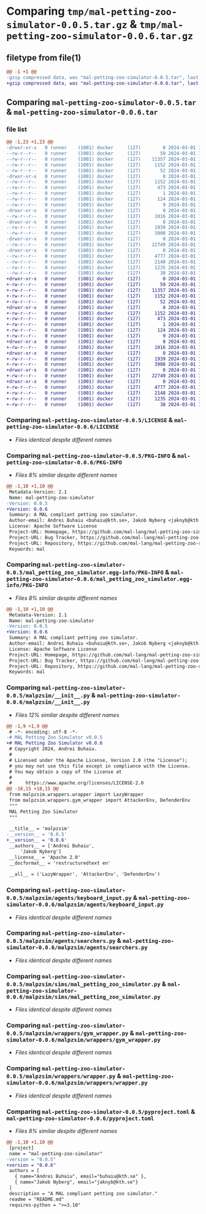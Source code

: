 # Comparing `tmp/mal-petting-zoo-simulator-0.0.5.tar.gz` & `tmp/mal-petting-zoo-simulator-0.0.6.tar.gz`

## filetype from file(1)

```diff
@@ -1 +1 @@
-gzip compressed data, was "mal-petting-zoo-simulator-0.0.5.tar", last modified: Fri Mar  1 11:12:36 2024, max compression
+gzip compressed data, was "mal-petting-zoo-simulator-0.0.6.tar", last modified: Fri Mar  1 11:22:30 2024, max compression
```

## Comparing `mal-petting-zoo-simulator-0.0.5.tar` & `mal-petting-zoo-simulator-0.0.6.tar`

### file list

```diff
@@ -1,23 +1,23 @@
-drwxr-xr-x   0 runner    (1001) docker     (127)        0 2024-03-01 11:12:36.960508 mal-petting-zoo-simulator-0.0.5/
--rw-r--r--   0 runner    (1001) docker     (127)       59 2024-03-01 11:12:32.000000 mal-petting-zoo-simulator-0.0.5/AUTHORS
--rw-r--r--   0 runner    (1001) docker     (127)    11357 2024-03-01 11:12:32.000000 mal-petting-zoo-simulator-0.0.5/LICENSE
--rw-r--r--   0 runner    (1001) docker     (127)     1152 2024-03-01 11:12:36.960508 mal-petting-zoo-simulator-0.0.5/PKG-INFO
--rw-r--r--   0 runner    (1001) docker     (127)       52 2024-03-01 11:12:32.000000 mal-petting-zoo-simulator-0.0.5/README.md
-drwxr-xr-x   0 runner    (1001) docker     (127)        0 2024-03-01 11:12:36.960508 mal-petting-zoo-simulator-0.0.5/mal_petting_zoo_simulator.egg-info/
--rw-r--r--   0 runner    (1001) docker     (127)     1152 2024-03-01 11:12:36.000000 mal-petting-zoo-simulator-0.0.5/mal_petting_zoo_simulator.egg-info/PKG-INFO
--rw-r--r--   0 runner    (1001) docker     (127)      473 2024-03-01 11:12:36.000000 mal-petting-zoo-simulator-0.0.5/mal_petting_zoo_simulator.egg-info/SOURCES.txt
--rw-r--r--   0 runner    (1001) docker     (127)        1 2024-03-01 11:12:36.000000 mal-petting-zoo-simulator-0.0.5/mal_petting_zoo_simulator.egg-info/dependency_links.txt
--rw-r--r--   0 runner    (1001) docker     (127)      124 2024-03-01 11:12:36.000000 mal-petting-zoo-simulator-0.0.5/mal_petting_zoo_simulator.egg-info/requires.txt
--rw-r--r--   0 runner    (1001) docker     (127)        9 2024-03-01 11:12:36.000000 mal-petting-zoo-simulator-0.0.5/mal_petting_zoo_simulator.egg-info/top_level.txt
-drwxr-xr-x   0 runner    (1001) docker     (127)        0 2024-03-01 11:12:36.960508 mal-petting-zoo-simulator-0.0.5/malpzsim/
--rw-r--r--   0 runner    (1001) docker     (127)     1016 2024-03-01 11:12:32.000000 mal-petting-zoo-simulator-0.0.5/malpzsim/__init__.py
-drwxr-xr-x   0 runner    (1001) docker     (127)        0 2024-03-01 11:12:36.960508 mal-petting-zoo-simulator-0.0.5/malpzsim/agents/
--rw-r--r--   0 runner    (1001) docker     (127)     1939 2024-03-01 11:12:32.000000 mal-petting-zoo-simulator-0.0.5/malpzsim/agents/keyboard_input.py
--rw-r--r--   0 runner    (1001) docker     (127)     3908 2024-03-01 11:12:32.000000 mal-petting-zoo-simulator-0.0.5/malpzsim/agents/searchers.py
-drwxr-xr-x   0 runner    (1001) docker     (127)        0 2024-03-01 11:12:36.960508 mal-petting-zoo-simulator-0.0.5/malpzsim/sims/
--rw-r--r--   0 runner    (1001) docker     (127)    22749 2024-03-01 11:12:32.000000 mal-petting-zoo-simulator-0.0.5/malpzsim/sims/mal_petting_zoo_simulator.py
-drwxr-xr-x   0 runner    (1001) docker     (127)        0 2024-03-01 11:12:36.960508 mal-petting-zoo-simulator-0.0.5/malpzsim/wrappers/
--rw-r--r--   0 runner    (1001) docker     (127)     4777 2024-03-01 11:12:32.000000 mal-petting-zoo-simulator-0.0.5/malpzsim/wrappers/gym_wrapper.py
--rw-r--r--   0 runner    (1001) docker     (127)     2148 2024-03-01 11:12:32.000000 mal-petting-zoo-simulator-0.0.5/malpzsim/wrappers/wrapper.py
--rw-r--r--   0 runner    (1001) docker     (127)     1235 2024-03-01 11:12:32.000000 mal-petting-zoo-simulator-0.0.5/pyproject.toml
--rw-r--r--   0 runner    (1001) docker     (127)       38 2024-03-01 11:12:36.960508 mal-petting-zoo-simulator-0.0.5/setup.cfg
+drwxr-xr-x   0 runner    (1001) docker     (127)        0 2024-03-01 11:22:30.680621 mal-petting-zoo-simulator-0.0.6/
+-rw-r--r--   0 runner    (1001) docker     (127)       59 2024-03-01 11:22:25.000000 mal-petting-zoo-simulator-0.0.6/AUTHORS
+-rw-r--r--   0 runner    (1001) docker     (127)    11357 2024-03-01 11:22:25.000000 mal-petting-zoo-simulator-0.0.6/LICENSE
+-rw-r--r--   0 runner    (1001) docker     (127)     1152 2024-03-01 11:22:30.680621 mal-petting-zoo-simulator-0.0.6/PKG-INFO
+-rw-r--r--   0 runner    (1001) docker     (127)       52 2024-03-01 11:22:25.000000 mal-petting-zoo-simulator-0.0.6/README.md
+drwxr-xr-x   0 runner    (1001) docker     (127)        0 2024-03-01 11:22:30.680621 mal-petting-zoo-simulator-0.0.6/mal_petting_zoo_simulator.egg-info/
+-rw-r--r--   0 runner    (1001) docker     (127)     1152 2024-03-01 11:22:30.000000 mal-petting-zoo-simulator-0.0.6/mal_petting_zoo_simulator.egg-info/PKG-INFO
+-rw-r--r--   0 runner    (1001) docker     (127)      473 2024-03-01 11:22:30.000000 mal-petting-zoo-simulator-0.0.6/mal_petting_zoo_simulator.egg-info/SOURCES.txt
+-rw-r--r--   0 runner    (1001) docker     (127)        1 2024-03-01 11:22:30.000000 mal-petting-zoo-simulator-0.0.6/mal_petting_zoo_simulator.egg-info/dependency_links.txt
+-rw-r--r--   0 runner    (1001) docker     (127)      124 2024-03-01 11:22:30.000000 mal-petting-zoo-simulator-0.0.6/mal_petting_zoo_simulator.egg-info/requires.txt
+-rw-r--r--   0 runner    (1001) docker     (127)        9 2024-03-01 11:22:30.000000 mal-petting-zoo-simulator-0.0.6/mal_petting_zoo_simulator.egg-info/top_level.txt
+drwxr-xr-x   0 runner    (1001) docker     (127)        0 2024-03-01 11:22:30.680621 mal-petting-zoo-simulator-0.0.6/malpzsim/
+-rw-r--r--   0 runner    (1001) docker     (127)     1016 2024-03-01 11:22:25.000000 mal-petting-zoo-simulator-0.0.6/malpzsim/__init__.py
+drwxr-xr-x   0 runner    (1001) docker     (127)        0 2024-03-01 11:22:30.680621 mal-petting-zoo-simulator-0.0.6/malpzsim/agents/
+-rw-r--r--   0 runner    (1001) docker     (127)     1939 2024-03-01 11:22:25.000000 mal-petting-zoo-simulator-0.0.6/malpzsim/agents/keyboard_input.py
+-rw-r--r--   0 runner    (1001) docker     (127)     3908 2024-03-01 11:22:25.000000 mal-petting-zoo-simulator-0.0.6/malpzsim/agents/searchers.py
+drwxr-xr-x   0 runner    (1001) docker     (127)        0 2024-03-01 11:22:30.680621 mal-petting-zoo-simulator-0.0.6/malpzsim/sims/
+-rw-r--r--   0 runner    (1001) docker     (127)    22749 2024-03-01 11:22:25.000000 mal-petting-zoo-simulator-0.0.6/malpzsim/sims/mal_petting_zoo_simulator.py
+drwxr-xr-x   0 runner    (1001) docker     (127)        0 2024-03-01 11:22:30.680621 mal-petting-zoo-simulator-0.0.6/malpzsim/wrappers/
+-rw-r--r--   0 runner    (1001) docker     (127)     4777 2024-03-01 11:22:25.000000 mal-petting-zoo-simulator-0.0.6/malpzsim/wrappers/gym_wrapper.py
+-rw-r--r--   0 runner    (1001) docker     (127)     2148 2024-03-01 11:22:25.000000 mal-petting-zoo-simulator-0.0.6/malpzsim/wrappers/wrapper.py
+-rw-r--r--   0 runner    (1001) docker     (127)     1235 2024-03-01 11:22:25.000000 mal-petting-zoo-simulator-0.0.6/pyproject.toml
+-rw-r--r--   0 runner    (1001) docker     (127)       38 2024-03-01 11:22:30.680621 mal-petting-zoo-simulator-0.0.6/setup.cfg
```

### Comparing `mal-petting-zoo-simulator-0.0.5/LICENSE` & `mal-petting-zoo-simulator-0.0.6/LICENSE`

 * *Files identical despite different names*

### Comparing `mal-petting-zoo-simulator-0.0.5/PKG-INFO` & `mal-petting-zoo-simulator-0.0.6/PKG-INFO`

 * *Files 8% similar despite different names*

```diff
@@ -1,10 +1,10 @@
 Metadata-Version: 2.1
 Name: mal-petting-zoo-simulator
-Version: 0.0.5
+Version: 0.0.6
 Summary: A MAL compliant petting zoo simulator.
 Author-email: Andrei Buhaiu <buhaiu@kth.se>, Jakob Nyberg <jaknyb@kth.se>
 License: Apache Software License
 Project-URL: Homepage, https://github.com/mal-lang/mal-petting-zoo-simulator
 Project-URL: Bug Tracker, https://github.com/mal-lang/mal-petting-zoo-simulator/issues
 Project-URL: Repository, https://github.com/mal-lang/mal-petting-zoo-simulator
 Keywords: mal
```

### Comparing `mal-petting-zoo-simulator-0.0.5/mal_petting_zoo_simulator.egg-info/PKG-INFO` & `mal-petting-zoo-simulator-0.0.6/mal_petting_zoo_simulator.egg-info/PKG-INFO`

 * *Files 8% similar despite different names*

```diff
@@ -1,10 +1,10 @@
 Metadata-Version: 2.1
 Name: mal-petting-zoo-simulator
-Version: 0.0.5
+Version: 0.0.6
 Summary: A MAL compliant petting zoo simulator.
 Author-email: Andrei Buhaiu <buhaiu@kth.se>, Jakob Nyberg <jaknyb@kth.se>
 License: Apache Software License
 Project-URL: Homepage, https://github.com/mal-lang/mal-petting-zoo-simulator
 Project-URL: Bug Tracker, https://github.com/mal-lang/mal-petting-zoo-simulator/issues
 Project-URL: Repository, https://github.com/mal-lang/mal-petting-zoo-simulator
 Keywords: mal
```

### Comparing `mal-petting-zoo-simulator-0.0.5/malpzsim/__init__.py` & `mal-petting-zoo-simulator-0.0.6/malpzsim/__init__.py`

 * *Files 12% similar despite different names*

```diff
@@ -1,9 +1,9 @@
 # -*- encoding: utf-8 -*-
-# MAL Petting Zoo Simulator v0.0.5
+# MAL Petting Zoo Simulator v0.0.6
 # Copyright 2024, Andrei Buhaiu.
 #
 # Licensed under the Apache License, Version 2.0 (the "License");
 # you may not use this file except in compliance with the License.
 # You may obtain a copy of the License at
 #
 #     https://www.apache.org/licenses/LICENSE-2.0
@@ -18,15 +18,15 @@
 from malpzsim.wrappers.wrapper import LazyWrapper
 from malpzsim.wrappers.gym_wrapper import AttackerEnv, DefenderEnv
 """
 MAL Petting Zoo Simulator
 """
 
 __title__ = 'malpzsim'
-__version__ = '0.0.5'
+__version__ = '0.0.6'
 __authors__ = ['Andrei Buhaiu',
     'Jakob Nyberg']
 __license__ = 'Apache 2.0'
 __docformat__ = 'restructuredtext en'
 
 __all__ = ('LazyWrapper', 'AttackerEnv', 'DefenderEnv')
```

### Comparing `mal-petting-zoo-simulator-0.0.5/malpzsim/agents/keyboard_input.py` & `mal-petting-zoo-simulator-0.0.6/malpzsim/agents/keyboard_input.py`

 * *Files identical despite different names*

### Comparing `mal-petting-zoo-simulator-0.0.5/malpzsim/agents/searchers.py` & `mal-petting-zoo-simulator-0.0.6/malpzsim/agents/searchers.py`

 * *Files identical despite different names*

### Comparing `mal-petting-zoo-simulator-0.0.5/malpzsim/sims/mal_petting_zoo_simulator.py` & `mal-petting-zoo-simulator-0.0.6/malpzsim/sims/mal_petting_zoo_simulator.py`

 * *Files identical despite different names*

### Comparing `mal-petting-zoo-simulator-0.0.5/malpzsim/wrappers/gym_wrapper.py` & `mal-petting-zoo-simulator-0.0.6/malpzsim/wrappers/gym_wrapper.py`

 * *Files identical despite different names*

### Comparing `mal-petting-zoo-simulator-0.0.5/malpzsim/wrappers/wrapper.py` & `mal-petting-zoo-simulator-0.0.6/malpzsim/wrappers/wrapper.py`

 * *Files identical despite different names*

### Comparing `mal-petting-zoo-simulator-0.0.5/pyproject.toml` & `mal-petting-zoo-simulator-0.0.6/pyproject.toml`

 * *Files 8% similar despite different names*

```diff
@@ -1,10 +1,10 @@
 [project]
 name = "mal-petting-zoo-simulator"
-version = "0.0.5"
+version = "0.0.6"
 authors = [
   { name="Andrei Buhaiu", email="buhaiu@kth.se" },
   { name="Jakob Nyberg", email="jaknyb@kth.se"}
 ]
 description = "A MAL compliant petting zoo simulator."
 readme = "README.md"
 requires-python = ">=3.10"
```

